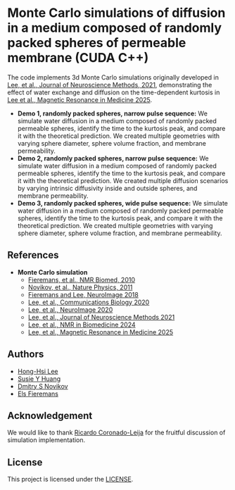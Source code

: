 # Monte Carlo simulations of diffusion in a medium composed of randomly packed spheres of permeable membrane (CUDA C++)

The code implements 3d Monte Carlo simulations originally developed in [Lee, et al., Journal of Neuroscience Methods, 2021](https://doi.org/10.1016/j.jneumeth.2020.109018), demonstrating the effect of water exchange and diffusion on the time-dependent kurtosis in [Lee et al., Magnetic Resonance in Medicine 2025](https://doi.org/10.1002/mrm.30335).

* **Demo 1, randomly packed spheres, narrow pulse sequence:** We simulate water diffusion in a medium composed of randomly packed permeable spheres, identify the time to the kurtosis peak, and compare it with the theoretical prediction. We created multiple geometries with varying sphere diameter, sphere volume fraction, and membrane permeability.
* **Demo 2, randomly packed spheres, narrow pulse sequence:** We simulate water diffusion in a medium composed of randomly packed permeable spheres, identify the time to the kurtosis peak, and compare it with the theoretical prediction. We created multiple diffusion scenarios by varying intrinsic diffusivity inside and outside spheres, and membrane permeability.
* **Demo 3, randomly packed spheres, wide pulse sequence:** We simulate water diffusion in a medium composed of randomly packed permeable spheres, identify the time to the kurtosis peak, and compare it with the theoretical prediction. We created multiple geometries with varying sphere diameter, sphere volume fraction, and membrane permeability.

## References
* **Monte Carlo simulation**
  - [Fieremans, et al., NMR Biomed, 2010](https://doi.org/10.1002/nbm.1577)
  - [Novikov, et al., Nature Physics, 2011](https://doi.org/10.1038/nphys1936)
  - [Fieremans and Lee, NeuroImage 2018](https://doi.org/10.1016/j.neuroimage.2018.06.046)
  - [Lee, et al., Communications Biology 2020](https://doi.org/10.1038/s42003-020-1050-x)
  - [Lee, et al., NeuroImage 2020](https://doi.org/10.1016/j.neuroimage.2020.117228)
  - [Lee, et al., Journal of Neuroscience Methods 2021](https://doi.org/10.1016/j.jneumeth.2020.109018)
  - [Lee, et al., NMR in Biomedicine 2024](https://doi.org/10.1002/nbm.5087)
  - [Lee, et al., Magnetic Resonance in Medicine 2025](https://doi.org/10.1002/mrm.30335)

## Authors
* [Hong-Hsi Lee](https://www.martinos.org/investigator/hong-hsi-lee/)
* [Susie Y Huang](https://www.martinos.org/investigator/susie-huang/)
* [Dmitry S Novikov](http://www.diffusion-mri.com/people/dmitry-novikov)
* [Els Fieremans](http://www.diffusion-mri.com/people/els-fieremans)

## Acknowledgement
We would like to thank [Ricardo Coronado-Leija](https://scholar.google.com/citations?user=V5hykxgAAAAJ&hl=en) for the fruitful discussion of simulation implementation.

## License
This project is licensed under the [LICENSE](https://github.com/leehhtw/monte-carlo-simulation-3D-RMS-exchange/blob/main/LICENSE).
